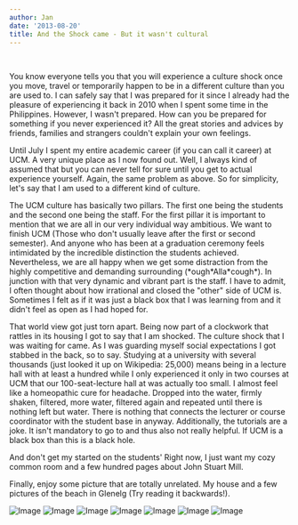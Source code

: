```yaml
---
author: Jan
date: '2013-08-20'
title: And the Shock came - But it wasn't cultural
---
```


&nbsp;

You know everyone tells you that you will experience a culture shock once you move, travel or temporarily happen to be in a different culture than you are used to. I can safely say that I was prepared for it since I already had the pleasure of experiencing it back in 2010 when I spent some time in the Philippines. However, I wasn't prepared. How can you be prepared for something if you never experienced it? All the great stories and advices by friends, families and strangers couldn't explain your own feelings.

Until July I spent my entire academic career (if you can call it career) at UCM. A very unique place as I now found out. Well, I always kind of assumed that but you can never tell for sure until you get to actual experience yourself. Again, the same problem as above. So for simplicity, let's say that I am used to a different kind of culture.

The UCM culture has basically two pillars. The first one being the students and the second one being the staff. For the first pillar it is important to mention that we are all in our very individual way ambitious. We want to finish UCM (Those who don't usually leave after the first or second semester). And anyone who has been at a graduation ceremony feels intimidated by the incredible distinction the students achieved. Nevertheless, we are all happy when we get some distraction from the highly competitive and demanding surrounding (\*ough\*Alla\*cough\*). In junction with that very dynamic and vibrant part is the staff. I have to admit, I often thought about how irrational and closed the "other" side of UCM is. Sometimes I felt as if it was just a black box that I was learning from and it didn't feel as open as I had hoped for.

That world view got just torn apart. Being now part of a clockwork that rattles in its housing I got to say that I am shocked. The culture shock that I was waiting for came. As I was guarding myself social expectations I got stabbed in the back, so to say. Studying at a university with several thousands (just looked it up on Wikipedia: 25,000) means being in a lecture hall with at least a hundred while I only experienced it only in two courses at UCM that our 100-seat-lecture hall at was actually too small. I almost feel like a homeopathic cure for headache. Dropped into the water, firmly shaken, filtered, more water, filtered again and repeated until there is nothing left but water. There is nothing that connects the lecturer or course coordinator with the student base in anyway. Additionally, the tutorials are a joke. It isn't mandatory to go to and thus also not really helpful. If UCM is a black box than this is a black hole.

And don't get my started on the students' Right now, I just want my cozy common room and a few hundred pages about John Stuart Mill.

Finally, enjoy some picture that are totally unrelated. My house and a few pictures of the beach in Glenelg (Try reading it backwards!).

![Image](https://jan-steinke.de/wordpress/wp-content/uploads/2013/08/SAM_5268.jpg)
![Image](https://jan-steinke.de/wordpress/wp-content/uploads/2013/08/SAM_5211.jpg)
![Image](https://jan-steinke.de/wordpress/wp-content/uploads/2013/08/SAM_5217.jpg)
![Image](https://jan-steinke.de/wordpress/wp-content/uploads/2013/08/SAM_5235.jpg)
![Image](https://jan-steinke.de/wordpress/wp-content/uploads/2013/08/SAM_5237.jpg)
![Image](https://jan-steinke.de/wordpress/wp-content/uploads/2013/08/SAM_5239.jpg)
![Image](https://jan-steinke.de/wordpress/wp-content/uploads/2013/08/SAM_5258.jpg)
